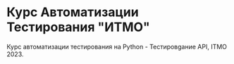 # Курс Автоматизации Тестирования "ИТМО"
Курс автоматизации тестирования на Python - Тестировgание API, ITMO 2023.
